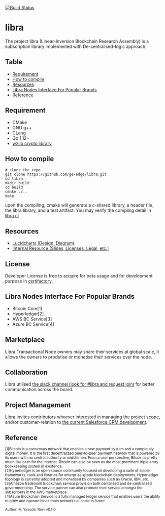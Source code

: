 [![Build Status](https://travis-ci.com/ge-edge/libra.svg?branch=v0.1.0-reiwa)](https://travis-ci.com/ge-edge/libra)

# libra
The project libra (Linear-Inversion Blockchain Research Assembly) is a subscription library implemented with De-centralised-logic approach.

## Table
* [Requirement](#requirement) 
* [How to compile](#how-to-compile) 
* [Resources](#resources)
* [Libra Nodes Interface For Popular Brands](#libra-nodes-interface-for-popular-brands)
* [Reference](#reference)

## Requirement
- CMake
- GNU g++
- CLang
- Go 1.12+
- [wzlib crypto library](https://github.com/EC-Release/sdk/tree/v1.1beta/lib/go/pkg)

## How to compile
```
# clone the repo
git clone https://github.com/ge-edge/libra.git
cd libra
mkdir build
cd build
cmake ./..
make
```
upon the compiling, cmake will generate a c-shared library, a header file, the libra library, and a test artifact. You may verify the compiing detail in [libra ci](https://travis-ci.com/ge-edge/libra)

## Resources
- [Lucidcharts (Design, Diagram)](https://app.lucidchart.com/invitations/accept/ea4f9e3e-349a-4044-af09-264aa0cc5ec7)
- [Internal Resource (Slides, Licenses, Legal, etc.)](https://ge.box.com/s/z7czuln44wvk898t513jwpl6t3q0wguz)

## License
Developer License is free to acquire for beta usage and for development purpose in [certifactory](https://github.com/EC-Release/certifactory/tree/beta).

## Libra Nodes Interface For Popular Brands
- Bitcoin Core[1]
- Hyperledger[2]
- AWS BC Service[3]
- Azure BC Service[4]

## Marketplace
Libra Transactional Node owners may share their services at global scale, it allows the owners to produtise or monetise their services over the node. 

## Collaboration
Libra utilised [the slack channel (look for #libra and request join)](enterprisecon-j2w6229.slack.com) for better communication across the board.

## Project Management
Libra invites contributors whoever interested in managing the project scope, and/or customer-relation to [the current Salesforce CRM development](https://na139.salesforce.com/home/home.jsp?tsid=02u4W000001HD2F).

## Reference
<sup>[1]Bitcoin is a consensus network that enables a new payment system and a completely digital money. It is the first decentralized peer-to-peer payment network that is powered by its users with no central authority or middlemen. From a user perspective, Bitcoin is pretty much like cash for the Internet. Bitcoin can also be seen as the most prominent triple entry bookkeeping system in existence.</sup><br />
<sup>[2]Hyperledger is an open source community focused on developing a suite of stable frameworks, tools and libraries for enterprise-grade blockchain deployments. Hyperledger topology is currently adopted and monetised by companies such as Oracle, IBM, etc.</sup><br />
<sup>[3]Amazon trademark Blockchain service provision both centalised and de-centralised governmentship. The service partner can also promote their service amongst the subscribers in the AWS marketplace.</sup><br />
<sup>[4]Azure Blockchain Service is a fully managed ledger service that enables users the ability to grow and operate blockchain networks at scale in Azure</sup>

<sup>Author: A. Yasuda. Rev: v0.1.0</sup>
